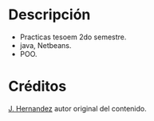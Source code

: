  # Descripción
 - Practicas tesoem 2do semestre.
 - java, Netbeans.
 - POO.

 # Créditos
  [J. Hernandez](https://github.com/Jorge-E-HH) autor original del contenido.
